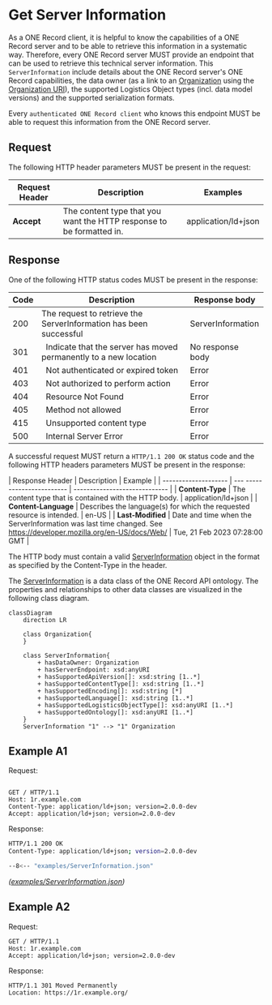 # Get Server Information

As a ONE Record client, it is helpful to know the capabilities of a ONE Record server and to be able to retrieve this information in a systematic way.
Therefore, every ONE Record server MUST provide an endpoint that can be used to retrieve this technical server information.
This `ServerInformation` include details about the ONE Record server's ONE Record capabilities, the data owner (as a link to an [Organization](https://onerecord.iata.org/ns/cargo/3.0.0#Organization) using the [Organization URI](concepts.md#organization-uri)), the supported Logistics Object types (incl. data model versions) and the supported serialization formats.

Every `authenticated ONE Record client` who knows this endpoint MUST be able to request this information from the ONE Record server.

## Request

The following HTTP header parameters MUST be present in the request:

| Request Header | Description                  | Examples            |
| -------------- |  -------------------------- | ------------------- |
| **Accept**     | The content type that you want the HTTP response to be formatted in. | application/ld+json |

## Response

One of the following HTTP status codes MUST be present in the response:

| Code    | Description               | Response body     |
| ------- |  ----------------------- | ----------------- |
| 200 |     The request to retrieve the ServerInformation has been successful | ServerInformation |
| 301 | 	Indicate that the server has moved permanently to a new location  | No response body      |
| 401 | 	Not authenticated or expired token | Error       |
| 403 | 	Not authorized to perform action | Error       |
| 404 | 	Resource Not Found | Error       |
| 405 | 	Method not allowed | Error       |
| 415 | 	Unsupported content type | Error       |
| 500 |     Internal Server Error | Error       |

A successful request MUST return a `HTTP/1.1 200 OK` status code and the following HTTP headers parameters MUST be present in the response:

| Response Header      | Description                    | Example   |
| -------------------- |  --- ----------------------- | ----------------------------- |
| **Content-Type**     | The content type that is contained with the HTTP body.                 | application/ld+json           |
| **Content-Language** | Describes the language(s) for which the requested resource is intended.                    | en-US     |
| **Last-Modified**    | Date and time when the ServerInformation was last time changed. See https://developer.mozilla.org/en-US/docs/Web/ | Tue, 21 Feb 2023 07:28:00 GMT |

The HTTP body must contain a valid [ServerInformation](https://iata.onerecord.org/ns/api/2.0.0-dev#ServerInformation) object in the format as specified by the Content-Type in the header.

The [ServerInformation](https://iata.onerecord.org/ns/api/2.0.0-dev#ServerInformation) is a data class of the ONE Record API ontology. The properties and relationships to other data classes are visualized in the following class diagram.

```mermaid
classDiagram   
    direction LR   

    class Organization{        
    }  

    class ServerInformation{
        + hasDataOwner: Organization                
        + hasServerEndpoint: xsd:anyURI        
        + hasSupportedApiVersion[]: xsd:string [1..*]
        + hasSupportedContentType[]: xsd:string [1..*]        
        + hasSupportedEncoding[]: xsd:string [*]
        + hasSupportedLanguage[]: xsd:string [1..*]
        + hasSupportedLogisticsObjectType[]: xsd:anyURI [1..*]
        + hasSupportedOntology[]: xsd:anyURI [1..*]
    }        
    ServerInformation "1" --> "1" Organization
```

## Example A1

Request:

```http

GET / HTTP/1.1
Host: 1r.example.com
Content-Type: application/ld+json; version=2.0.0-dev
Accept: application/ld+json; version=2.0.0-dev
```

Response:

```bash
HTTP/1.1 200 OK
Content-Type: application/ld+json; version=2.0.0-dev

--8<-- "examples/ServerInformation.json"
```
_([examples/ServerInformation.json](examples/ServerInformation.json))_

## Example A2

Request:

```http
GET / HTTP/1.1
Host: 1r.example.com
Accept: application/ld+json; version=2.0.0-dev
```

Response:

```http
HTTP/1.1 301 Moved Permanently
Location: https://1r.example.org/
```


